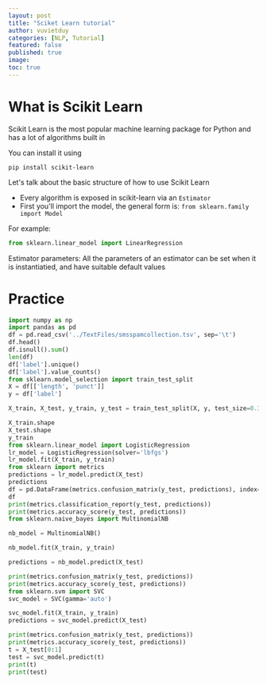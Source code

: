 ```yaml
---
layout: post
title: "Sciket Learn tutorial"
author: vuvietduy
categories: [NLP, Tutorial]
featured: false
published: true
image:
toc: true
---
```


# What is Scikit Learn

Scikit Learn is the most popular machine learning package for Python and has a lot of algorithms built in

You can install it using

```
pip install scikit-learn
```

Let's talk about the basic structure of how to use Scikit Learn

- Every algorithm is exposed in scikit-learn via an `Estimator`
- First you'll import the model, the general form is:
  `from sklearn.family import Model`

For example:

```python
from sklearn.linear_model import LinearRegression
```

Estimator parameters: All the parameters of an estimator can be set when it is instantiatied, and have suitable default values

# Practice

```python
import numpy as np
import pandas as pd
df = pd.read_csv('../TextFiles/smsspamcollection.tsv', sep='\t')
df.head()
df.isnull().sum()
len(df)
df['label'].unique()
df['label'].value_counts()
from sklearn.model_selection import train_test_split
X = df[['length', 'punct']]
y = df['label']

X_train, X_test, y_train, y_test = train_test_split(X, y, test_size=0.3, random_state=True)

X_train.shape
X_test.shape
y_train
from sklearn.linear_model import LogisticRegression
lr_model = LogisticRegression(solver='lbfgs')
lr_model.fit(X_train, y_train)
from sklearn import metrics
predictions = lr_model.predict(X_test)
predictions
df = pd.DataFrame(metrics.confusion_matrix(y_test, predictions), index=['ham', 'spam'], columns=['ham', 'spam'])
df
print(metrics.classification_report(y_test, predictions))
print(metrics.accuracy_score(y_test, predictions))
from sklearn.naive_bayes import MultinomialNB

nb_model = MultinomialNB()

nb_model.fit(X_train, y_train)

predictions = nb_model.predict(X_test)

print(metrics.confusion_matrix(y_test, predictions))
print(metrics.accuracy_score(y_test, predictions))
from sklearn.svm import SVC
svc_model = SVC(gamma='auto')

svc_model.fit(X_train, y_train)
predictions = svc_model.predict(X_test)

print(metrics.confusion_matrix(y_test, predictions))
print(metrics.accuracy_score(y_test, predictions))
t = X_test[0:1]
test = svc_model.predict(t)
print(t)
print(test)

```
